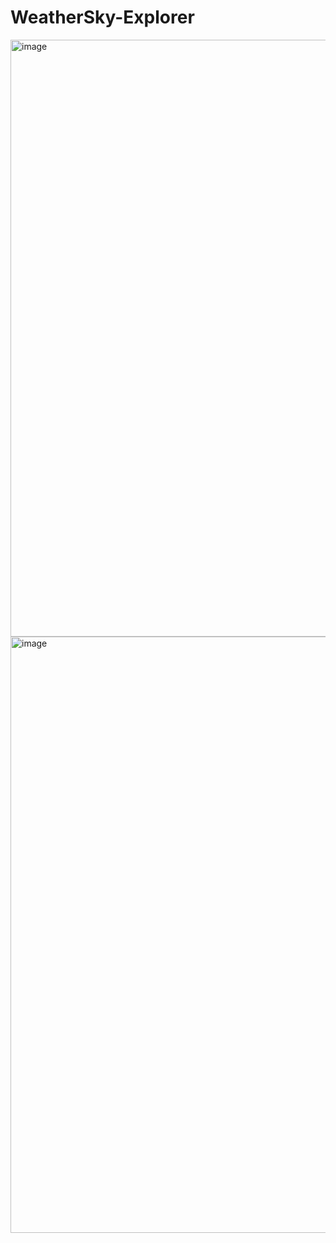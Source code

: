 # WeatherSky-Explorer

<img width="955" alt="image" src="https://github.com/Simran02Singh/WeatherSky-Explorer/assets/97692077/c12680d2-37de-4611-a3e1-71d58f8f10be">



<img width="954" alt="image" src="https://github.com/Simran02Singh/WeatherSky-Explorer/assets/97692077/00af1f78-39f1-4a7c-9c7b-ae14d88b66b3">

